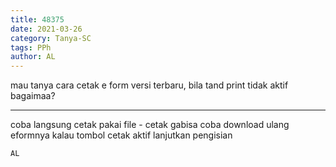 ```yaml
---
title: 48375
date: 2021-03-26
category: Tanya-SC
tags: PPh
author: AL
---
```


mau tanya cara cetak e form versi terbaru, bila tand print tidak aktif bagaimaa?

---

coba langsung cetak pakai file - cetak gabisa coba download ulang eformnya kalau tombol cetak aktif lanjutkan pengisian

`AL`
